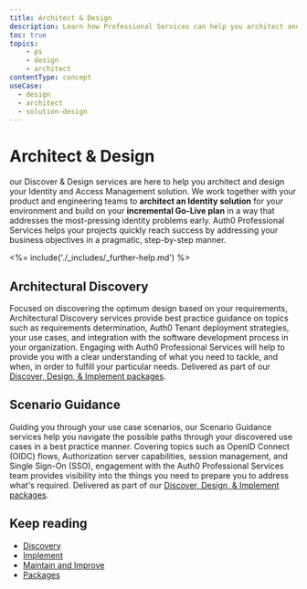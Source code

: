 ```yaml
---
title: Architect & Design
description: Learn how Professional Services can help you architect and design your Auth0 solution.
toc: true
topics:
    - ps
    - design
    - architect
contentType: concept
useCase:
  - design
  - architect
  - solution-design
---
```

# Architect & Design

our Discover & Design services are here to help you architect and design your Identity and Access Management solution. We work together with your product and engineering teams to **architect an Identity solution** for your environment and build on your **incremental Go-Live plan** in a way that addresses the most-pressing identity problems early. Auth0 Professional Services helps your projects quickly reach success by addressing your business objectives in a pragmatic, step-by-step manner. 

<%= include('./_includes/_further-help.md') %>

## Architectural Discovery

Focused on discovering the optimum design based on your requirements, Architectural Discovery services provide best practice guidance on topics such as requirements determination, Auth0 Tenant deployment strategies, your use cases, and integration with the software development process in your organization. Engaging with Auth0 Professional Services will help to provide you with a clear understanding of what you need to tackle, and when, in order to fulfill your particular needs. Delivered as part of our [Discover, Design, & Implement packages](/services/packages#discover-design-and-implement-packages).

## Scenario Guidance

Guiding you through your use case scenarios, our Scenario Guidance services help you navigate the possible paths through your discovered use cases in a best practice manner. Covering topics such as OpenID Connect (OIDC) flows, Authorization server capabilities, session management, and Single Sign-On (SSO), engagement with the Auth0 Professional Services team provides visibility into the things you need to prepare you to address what's required. Delivered as part of our [Discover, Design, & Implement packages](/services/packages#discover-design-and-implement-packages).

## Keep reading

* [Discovery](/services/discovery)
* [Implement](/services/implement)
* [Maintain and Improve](/services/maintain-and-improve)
* [Packages](/services/packages)
